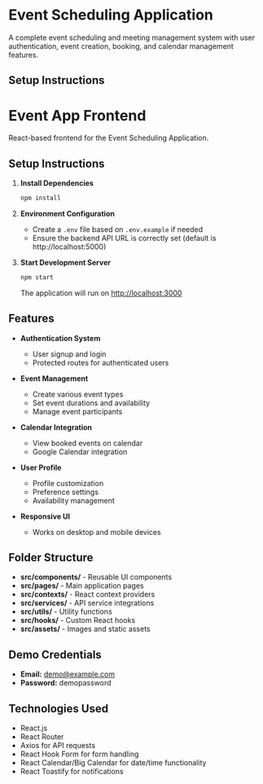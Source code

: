 # Event Scheduling Application

A complete event scheduling and meeting management system with user authentication, event creation, booking, and calendar management features.

## Setup Instructions

# Event App Frontend

React-based frontend for the Event Scheduling Application.

## Setup Instructions

1. **Install Dependencies**
   ```bash
   npm install
   ```

2. **Environment Configuration**
   - Create a `.env` file based on `.env.example` if needed
   - Ensure the backend API URL is correctly set (default is http://localhost:5000)

3. **Start Development Server**
   ```bash
   npm start
   ```

   The application will run on [http://localhost:3000](http://localhost:3000)

## Features

- **Authentication System**
  - User signup and login
  - Protected routes for authenticated users

- **Event Management**
  - Create various event types
  - Set event durations and availability
  - Manage event participants

- **Calendar Integration**
  - View booked events on calendar
  - Google Calendar integration

- **User Profile**
  - Profile customization
  - Preference settings
  - Availability management

- **Responsive UI**
  - Works on desktop and mobile devices

## Folder Structure

- **src/components/** - Reusable UI components
- **src/pages/** - Main application pages
- **src/contexts/** - React context providers
- **src/services/** - API service integrations
- **src/utils/** - Utility functions
- **src/hooks/** - Custom React hooks
- **src/assets/** - Images and static assets

## Demo Credentials

- **Email:** demo@example.com
- **Password:** demopassword

## Technologies Used

- React.js
- React Router
- Axios for API requests
- React Hook Form for form handling
- React Calendar/Big Calendar for date/time functionality
- React Toastify for notifications 
